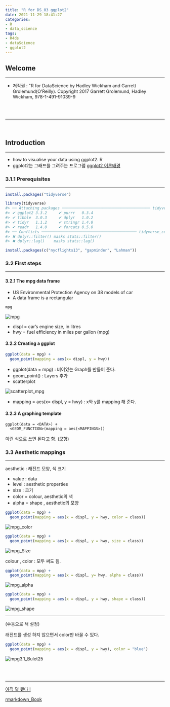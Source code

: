 ```yaml
---
title: "R for DS_03 ggplot2"
date: 2021-11-29 18:41:27
categories:
- R
- data_science
tags:
- R4ds
- dataScience
- ggplot2
---
```



## Welcome
<hr>



- 저작권 : "R for DataScience by Hadley Wickham and Garrett Grolemund(O'Reilly). Copyright 2017 Garrett Grolemund, Hadley Wickham, 978-1-491-91039-9

<br><br><hr>

<br>

## Introduction 

---

- how to visualise your data using ggplot2. R 
- ggplot2는 그래프를 그려주는 프로그램 
[ggplot2 이론배경](https://byrneslab.net/classes/biol607/readings/wickham_layered-grammar.pdf)



### 3.1.1 Prerequisites

---


```r
install.packages("tidyverse")

library(tidyverse)
#> ── Attaching packages ─────────────────────────────────────── tidyverse 1.3.0 ──
#> ✔ ggplot2 3.3.2     ✔ purrr   0.3.4
#> ✔ tibble  3.0.3     ✔ dplyr   1.0.2
#> ✔ tidyr   1.1.2     ✔ stringr 1.4.0
#> ✔ readr   1.4.0     ✔ forcats 0.5.0
#> ── Conflicts ────────────────────────────────────────── tidyverse_conflicts() ──
#> ✖ dplyr::filter() masks stats::filter()
#> ✖ dplyr::lag()    masks stats::lag()

install.packages(c("nycflights13", "gapminder", "Lahman"))
```


### 3.2 First steps

---

#### 3.2.1 The mpg data frame

- US Environmental Protection Agency on 38 models of car
- A data frame is a rectangular

```r
mpg
```

![mpg](/../../imeges/R_images/mpg.png)

- displ  = car’s engine size, in litres
- hwy = fuel efficiency in miles per gallon (mpg)

#### 3.2.2 Creating a ggplot

```r
ggplot(data = mpg) +
  geom_point(mapping = aes(x= displ, y = hwy))
```

- ggplot(data = mpg) : 비어있는 Graph를 만들어 준다. 
- geom_point() : Layers 추가
- scatterplot

![scatterplot_mpg](/../../imeges/R_images/scatterplot_mpg.png)

- mapping = aes(x= displ, y = hwy) : x와 y를 mapping 해 준다. 

#### 3.2.3 A graphing template

    ggplot(data = <DATA>) + 
      <GEOM_FUNCTION>(mapping = aes(<MAPPINGS>))

이런 식으로 쓰면 된다고 함. (모형)


### 3.3 Aesthetic mappings

---

aesthetic : 래전드 모양, 색 크기
- value :  data
- level : aesthetic properties
- size : 크기
- color = colour, aesthetic의 색
- alpha = shape , aesthetic의 모양 

```r
ggplot(data = mpg) +
  geom_point(mapping = aes(x = displ, y = hwy, color = class))
```

![mpg_color](/../../imeges/R_images/mpg_color.png)



```r
ggplot(data = mpg) +
  geom_point(mapping = aes(x = displ, y = hwy, size = class))
```

![mpg_Size](/../../imeges/R_images/mpg_Size.png)


 colour , color : 모두 써도 됨.


```r
ggplot(data = mpg) +
  geom_point(mapping = aes(x = displ, y= hwy, alpha = class))
```


![mpg_alpha](/../../imeges/R_images/mpg_alpha.png)




```r
ggplot(data = mpg) +
  geom_point(mapping = aes(x = displ, y = hwy, shape = class))
```
![mpg_shape](/../../imeges/R_images/mpg_shape.png)


---

(수동으로 색 설정)

래전드를 생성 하지 않으면서 color만 바꿀 수 있다. 


```r
ggplot(data = mpg) + 
  geom_point(mapping = aes(x = displ, y = hwy), color = "blue")
```


![mpg3.1_Bulet25](/../../imeges/R_images/Bulet25_.png)


<br>
<br>

---

[아직 덜 했다 !](https://r4ds.had.co.nz/data-visualisation.html#a-graphing-template)

[rmarkdown_Book](https://bookdown.org/yihui/rmarkdown/)
